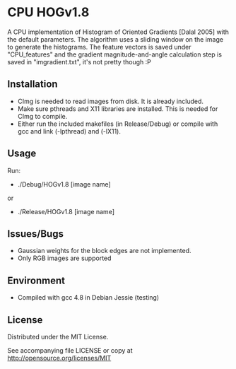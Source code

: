 # CPU HOGv1.8

A CPU implementation of Histogram of Oriented Gradients [Dalal 2005] with the default parameters. The algorithm uses a sliding window on the image to generate the histograms. The feature vectors is saved under "CPU_features" and the gradient magnitude-and-angle calculation step is saved in "imgradient.txt", it's not pretty though :P

## Installation
* CImg is needed to read images from disk. It is already included.
* Make sure pthreads and X11 libraries are installed. This is needed for CImg to compile.
* Either run the included makefiles (in Release/Debug) or compile with gcc and link (-lpthread) and (-lX11).

## Usage
Run:
* ./Debug/HOGv1.8 [image name]

 or
* ./Release/HOGv1.8 [image name]

## Issues/Bugs
* Gaussian weights for the block edges are not implemented.
* Only RGB images are supported

## Environment
* Compiled with gcc 4.8 in Debian Jessie (testing)

## License

Distributed under the MIT License.

See accompanying file LICENSE or copy at
http://opensource.org/licenses/MIT
